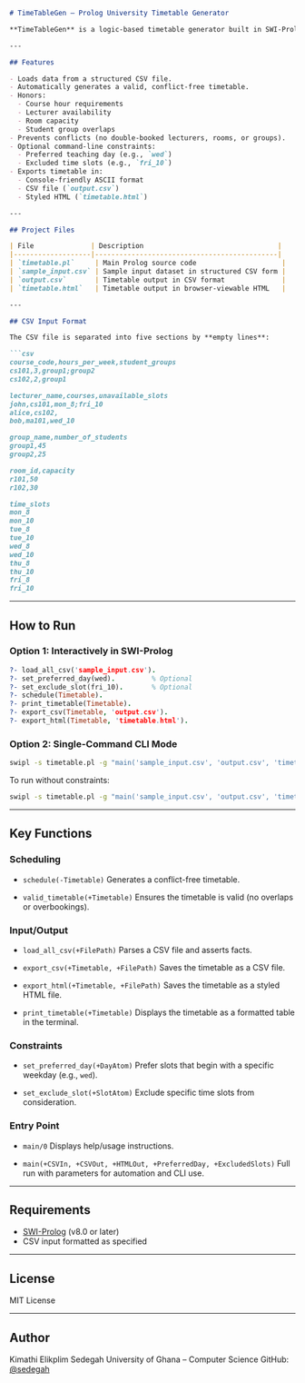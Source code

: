 ````markdown
# TimeTableGen – Prolog University Timetable Generator

**TimeTableGen** is a logic-based timetable generator built in SWI-Prolog. It assigns university lectures to time slots and rooms while satisfying constraints like lecturer availability, room capacity, and student group size.

---

## Features

- Loads data from a structured CSV file.
- Automatically generates a valid, conflict-free timetable.
- Honors:
  - Course hour requirements
  - Lecturer availability
  - Room capacity
  - Student group overlaps
- Prevents conflicts (no double-booked lecturers, rooms, or groups).
- Optional command-line constraints:
  - Preferred teaching day (e.g., `wed`)
  - Excluded time slots (e.g., `fri_10`)
- Exports timetable in:
  - Console-friendly ASCII format
  - CSV file (`output.csv`)
  - Styled HTML (`timetable.html`)

---

## Project Files

| File              | Description                                 |
|-------------------|---------------------------------------------|
| `timetable.pl`     | Main Prolog source code                     |
| `sample_input.csv` | Sample input dataset in structured CSV form |
| `output.csv`       | Timetable output in CSV format              |
| `timetable.html`   | Timetable output in browser-viewable HTML   |

---

## CSV Input Format

The CSV file is separated into five sections by **empty lines**:

```csv
course_code,hours_per_week,student_groups
cs101,3,group1;group2
cs102,2,group1

lecturer_name,courses,unavailable_slots
john,cs101,mon_8;fri_10
alice,cs102,
bob,ma101,wed_10

group_name,number_of_students
group1,45
group2,25

room_id,capacity
r101,50
r102,30

time_slots
mon_8
mon_10
tue_8
tue_10
wed_8
wed_10
thu_8
thu_10
fri_8
fri_10
````

---

## How to Run

### Option 1: Interactively in SWI-Prolog

```prolog
?- load_all_csv('sample_input.csv').
?- set_preferred_day(wed).         % Optional
?- set_exclude_slot(fri_10).       % Optional
?- schedule(Timetable).
?- print_timetable(Timetable).
?- export_csv(Timetable, 'output.csv').
?- export_html(Timetable, 'timetable.html').
```

### Option 2: Single-Command CLI Mode

```bash
swipl -s timetable.pl -g "main('sample_input.csv', 'output.csv', 'timetable.html', wed, [fri_10])"
```

To run without constraints:

```bash
swipl -s timetable.pl -g "main('sample_input.csv', 'output.csv', 'timetable.html', '', [])"
```

---

## Key Functions

### Scheduling

* `schedule(-Timetable)`
  Generates a conflict-free timetable.

* `valid_timetable(+Timetable)`
  Ensures the timetable is valid (no overlaps or overbookings).

### Input/Output

* `load_all_csv(+FilePath)`
  Parses a CSV file and asserts facts.

* `export_csv(+Timetable, +FilePath)`
  Saves the timetable as a CSV file.

* `export_html(+Timetable, +FilePath)`
  Saves the timetable as a styled HTML file.

* `print_timetable(+Timetable)`
  Displays the timetable as a formatted table in the terminal.

### Constraints

* `set_preferred_day(+DayAtom)`
  Prefer slots that begin with a specific weekday (e.g., `wed`).

* `set_exclude_slot(+SlotAtom)`
  Exclude specific time slots from consideration.

### Entry Point

* `main/0`
  Displays help/usage instructions.

* `main(+CSVIn, +CSVOut, +HTMLOut, +PreferredDay, +ExcludedSlots)`
  Full run with parameters for automation and CLI use.

---

## Requirements

* [SWI-Prolog](https://www.swi-prolog.org/) (v8.0 or later)
* CSV input formatted as specified

---

## License

MIT License

---

## Author

Kimathi Elikplim Sedegah
University of Ghana – Computer Science
GitHub: [@sedegah](https://github.com/sedegah)


